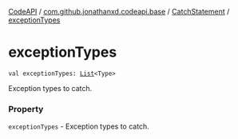 [CodeAPI](../../index.md) / [com.github.jonathanxd.codeapi.base](../index.md) / [CatchStatement](index.md) / [exceptionTypes](.)

# exceptionTypes

`val exceptionTypes: `[`List`](https://kotlinlang.org/api/latest/jvm/stdlib/kotlin.collections/-list/index.html)`<Type>`

Exception types to catch.

### Property

`exceptionTypes` - Exception types to catch.